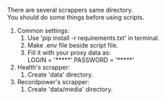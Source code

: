 There are several scrappers same directory.  
You should do some things before using scripts.  
1. Common settings:
    1. Use 'pip install -r requirements.txt' in terminal.  
    2. Make .env file beside script file.  
    3. Fill it with your proxy data as:  
LOGIN = '\*\*\*\*\*'
PASSWORD = '\*\*\*\*\*'
2. Health's scrapper:
    1. Create 'data' directory.
3. Recordpower's scrapper:
    1. Create 'data/media' directory.
